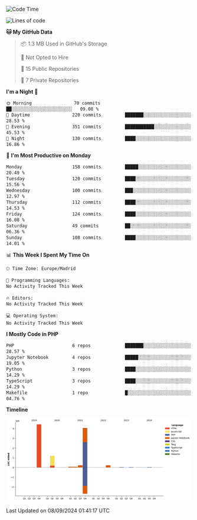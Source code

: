<!--START_SECTION:waka-->
![Code Time](http://img.shields.io/badge/Code%20Time-369%20hrs%2037%20mins-blue)

![Lines of code](https://img.shields.io/badge/From%20Hello%20World%20I%27ve%20Written-10.4%20million%20lines%20of%20code-blue)

**🐱 My GitHub Data** 

> 📦 1.3 MB Used in GitHub's Storage 
 > 
> 🚫 Not Opted to Hire
 > 
> 📜 15 Public Repositories 
 > 
> 🔑 7 Private Repositories 
 > 
**I'm a Night 🦉** 

```text
🌞 Morning                70 commits          ██░░░░░░░░░░░░░░░░░░░░░░░   09.08 % 
🌆 Daytime                220 commits         ███████░░░░░░░░░░░░░░░░░░   28.53 % 
🌃 Evening                351 commits         ███████████░░░░░░░░░░░░░░   45.53 % 
🌙 Night                  130 commits         ████░░░░░░░░░░░░░░░░░░░░░   16.86 % 
```
📅 **I'm Most Productive on Monday** 

```text
Monday                   158 commits         █████░░░░░░░░░░░░░░░░░░░░   20.49 % 
Tuesday                  120 commits         ████░░░░░░░░░░░░░░░░░░░░░   15.56 % 
Wednesday                100 commits         ███░░░░░░░░░░░░░░░░░░░░░░   12.97 % 
Thursday                 112 commits         ████░░░░░░░░░░░░░░░░░░░░░   14.53 % 
Friday                   124 commits         ████░░░░░░░░░░░░░░░░░░░░░   16.08 % 
Saturday                 49 commits          ██░░░░░░░░░░░░░░░░░░░░░░░   06.36 % 
Sunday                   108 commits         ████░░░░░░░░░░░░░░░░░░░░░   14.01 % 
```


📊 **This Week I Spent My Time On** 

```text
🕑︎ Time Zone: Europe/Madrid

💬 Programming Languages: 
No Activity Tracked This Week

🔥 Editors: 
No Activity Tracked This Week

💻 Operating System: 
No Activity Tracked This Week
```

**I Mostly Code in PHP** 

```text
PHP                      6 repos             ███████░░░░░░░░░░░░░░░░░░   28.57 % 
Jupyter Notebook         4 repos             █████░░░░░░░░░░░░░░░░░░░░   19.05 % 
Python                   3 repos             ████░░░░░░░░░░░░░░░░░░░░░   14.29 % 
TypeScript               3 repos             ████░░░░░░░░░░░░░░░░░░░░░   14.29 % 
Makefile                 1 repo              █░░░░░░░░░░░░░░░░░░░░░░░░   04.76 % 
```



**Timeline**

![Lines of Code chart](https://raw.githubusercontent.com/danisoronellas/danisoronellas/main/assets/bar_graph.png)


 Last Updated on 08/09/2024 01:41:17 UTC
<!--END_SECTION:waka-->
